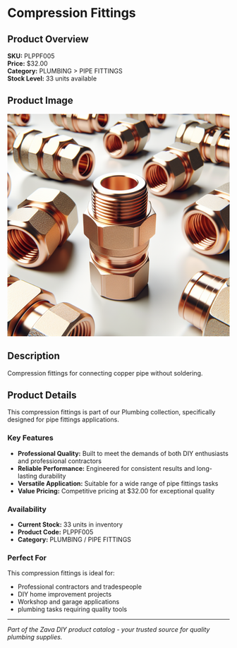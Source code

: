 # Compression Fittings

## Product Overview

**SKU:** PLPPF005  
**Price:** $32.00  
**Category:** PLUMBING > PIPE FITTINGS  
**Stock Level:** 33 units available  

## Product Image

![Compression Fittings](https://raw.githubusercontent.com/microsoft/ai-tour-26-zava-diy-dataset-plus-mcp/refs/heads/main/images/plumbing_pipe_fittings_compression_fittings_20250620_212437.png)

## Description

Compression fittings for connecting copper pipe without soldering.

## Product Details

This compression fittings is part of our Plumbing collection, specifically designed for pipe fittings applications. 

### Key Features

- **Professional Quality:** Built to meet the demands of both DIY enthusiasts and professional contractors
- **Reliable Performance:** Engineered for consistent results and long-lasting durability
- **Versatile Application:** Suitable for a wide range of pipe fittings tasks
- **Value Pricing:** Competitive pricing at $32.00 for exceptional quality

### Availability

- **Current Stock:** 33 units in inventory
- **Product Code:** PLPPF005
- **Category:** PLUMBING / PIPE FITTINGS

### Perfect For

This compression fittings is ideal for:
- Professional contractors and tradespeople
- DIY home improvement projects  
- Workshop and garage applications
- plumbing tasks requiring quality tools

---

*Part of the Zava DIY product catalog - your trusted source for quality plumbing supplies.*
